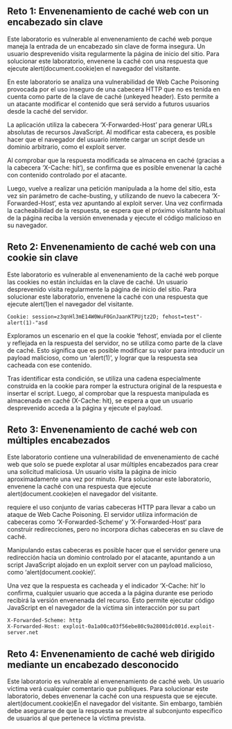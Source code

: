 ## Reto 1: Envenenamiento de caché web con un encabezado sin clave

Este laboratorio es vulnerable al envenenamiento de caché web porque maneja la entrada de un encabezado sin clave de forma insegura. Un usuario desprevenido visita regularmente la página de inicio del sitio. Para solucionar este laboratorio, envenene la caché con una respuesta que ejecute alert(document.cookie)en el navegador del visitante. 

En este laboratorio se analiza una vulnerabilidad de Web Cache Poisoning provocada por el uso inseguro de una cabecera HTTP que no es tenida en cuenta como parte de la clave de caché (unkeyed header). Esto permite a un atacante modificar el contenido que será servido a futuros usuarios desde la caché del servidor.

La aplicación utiliza la cabecera ‘X-Forwarded-Host’ para generar URLs absolutas de recursos JavaScript. Al modificar esta cabecera, es posible hacer que el navegador del usuario intente cargar un script desde un dominio arbitrario, como el exploit server.

Al comprobar que la respuesta modificada se almacena en caché (gracias a la cabecera ‘X-Cache: hit‘), se confirma que es posible envenenar la caché con contenido controlado por el atacante.

Luego, vuelve a realizar una petición manipulada a la home del sitio, esta vez sin parámetro de cache-busting, y utilizando de nuevo la cabecera ‘X-Forwarded-Host‘, esta vez apuntando al exploit server. Una vez confirmada la cacheabilidad de la respuesta, se espera que el próximo visitante habitual de la página reciba la versión envenenada y ejecute el código malicioso en su navegador.

## Reto 2: Envenenamiento de caché web con una cookie sin clave

Este laboratorio es vulnerable al envenenamiento de la caché web porque las cookies no están incluidas en la clave de caché. Un usuario desprevenido visita regularmente la página de inicio del sitio. Para solucionar este laboratorio, envenene la caché con una respuesta que ejecute alert(1)en el navegador del visitante.  

```
Cookie: session=z3qnHl3mE14W0WuF0GnJaanKTPUjtz2D; fehost=test"-alert(1)-"asd
```

Exploramos un escenario en el que la cookie ‘fehost‘, enviada por el cliente y reflejada en la respuesta del servidor, no se utiliza como parte de la clave de caché. Esto significa que es posible modificar su valor para introducir un payload malicioso, como un ‘alert(1)‘, y lograr que la respuesta sea cacheada con ese contenido.

Tras identificar esta condición, se utiliza una cadena especialmente construida en la cookie para romper la estructura original de la respuesta e insertar el script. Luego, al comprobar que la respuesta manipulada es almacenada en caché (X-Cache: hit), se espera a que un usuario desprevenido acceda a la página y ejecute el payload.

## Reto 3: Envenenamiento de caché web con múltiples encabezados

Este laboratorio contiene una vulnerabilidad de envenenamiento de caché web que solo se puede explotar al usar múltiples encabezados para crear una solicitud maliciosa. Un usuario visita la página de inicio aproximadamente una vez por minuto. Para solucionar este laboratorio, envenene la caché con una respuesta que ejecute alert(document.cookie)en el navegador del visitante. 

requiere el uso conjunto de varias cabeceras HTTP para llevar a cabo un ataque de Web Cache Poisoning. El servidor utiliza información de cabeceras como ‘X-Forwarded-Scheme‘ y ‘X-Forwarded-Host‘ para construir redirecciones, pero no incorpora dichas cabeceras en su clave de caché.

Manipulando estas cabeceras es posible hacer que el servidor genere una redirección hacia un dominio controlado por el atacante, apuntando a un script JavaScript alojado en un exploit server con un payload malicioso, como ‘alert(document.cookie)‘.

Una vez que la respuesta es cacheada y el indicador ‘X-Cache: hit‘ lo confirma, cualquier usuario que acceda a la página durante ese periodo recibirá la versión envenenada del recurso. Esto permite ejecutar código JavaScript en el navegador de la víctima sin interacción por su part

```
X-Forwarded-Scheme: http
X-Forwarded-Host: exploit-0a1a00ca03f56ebe80c9a28001dc001d.exploit-server.net
```

## Reto 4: Envenenamiento de caché web dirigido mediante un encabezado desconocido

Este laboratorio es vulnerable al envenenamiento de caché web. Un usuario víctima verá cualquier comentario que publiques. Para solucionar este laboratorio, debes envenenar la caché con una respuesta que se ejecute. alert(document.cookie)En el navegador del visitante. Sin embargo, también debe asegurarse de que la respuesta se muestre al subconjunto específico de usuarios al que pertenece la víctima prevista. 